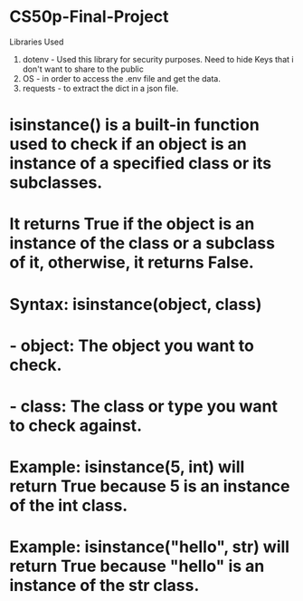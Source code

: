 # CS50p-Final-Project
 
Libraries Used
1. dotenv - Used this library for security purposes. Need to hide Keys that i don't want to share to the public
2. OS - in order to access the .env file and get the data.
3. requests - to extract the dict in a json file. 




# isinstance() is a built-in function used to check if an object is an instance of a specified class or its subclasses.
# It returns True if the object is an instance of the class or a subclass of it, otherwise, it returns False.
# Syntax: isinstance(object, class)
#   - object: The object you want to check.
#   - class: The class or type you want to check against.
# Example: isinstance(5, int) will return True because 5 is an instance of the int class.
# Example: isinstance("hello", str) will return True because "hello" is an instance of the str class.
